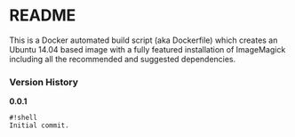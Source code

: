 # README #

This is a Docker automated build script (aka Dockerfile) which creates an Ubuntu 14.04 based image with a fully featured installation of ImageMagick including all the recommended and suggested dependencies.

### Version History ###

**0.0.1**

```
#!shell
Initial commit.
```
